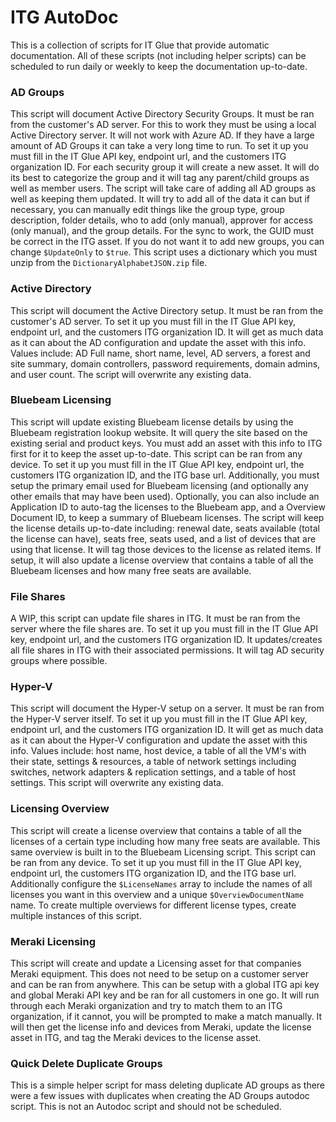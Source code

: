 # ITG AutoDoc

This is a collection of scripts for IT Glue that provide automatic documentation. All of these scripts (not including helper scripts) can be scheduled to run daily or weekly to keep the documentation up-to-date.

### AD Groups
This script will document Active Directory Security Groups. It must be ran from the customer's AD server. For this to work they must be using a local Active Directory server. It will not work with Azure AD. If they have a large amount of AD Groups it can take a very long time to run. To set it up you must fill in the IT Glue API key, endpoint url, and the customers ITG organization ID. For each security group it will create a new asset. It will do its best to categorize the group and it will tag any parent/child groups as well as member users. The script will take care of adding all AD groups as well as keeping them updated. It will try to add all of the data it can but if necessary, you can manually edit things like the group type, group description, folder details, who to add (only manual), approver for access (only manual), and the group details. For the sync to work, the GUID must be correct in the ITG asset. If you do not want it to add new groups, you can change `$UpdateOnly` to `$true`. This script uses a dictionary which you must unzip from the `DictionaryAlphabetJSON.zip` file.

### Active Directory
This script will document the Active Directory setup. It must be ran from the customer's AD server. To set it up you must fill in the IT Glue API key, endpoint url, and the customers ITG organization ID. It will get as much data as it can about the AD configuration and update the asset with this info. Values include: AD Full name, short name, level, AD servers, a forest and site summary, domain controllers, password requirements, domain admins, and user count. The script will overwrite any existing data.

### Bluebeam Licensing
This script will update existing Bluebeam license details by using the Bluebeam registration lookup website. It will query the site based on the existing serial and product keys. You must add an asset with this info to ITG first for it to keep the asset up-to-date. This script can be ran from any device. To set it up you must fill in the IT Glue API key, endpoint url, the customers ITG organization ID, and the ITG base url. Additionally, you must setup the primary email used for Bluebeam licensing (and optionally any other emails that may have been used). Optionally, you can also include an Application ID to auto-tag the licenses to the Bluebeam app, and a Overview Document ID, to keep a summary of Bluebeam licenses. The script will keep the license details up-to-date including: renewal date, seats available (total the license can have), seats free, seats used, and a list of devices that are using that license. It will tag those devices to the license as related items. If setup, it will also update a license overview that contains a table of all the Bluebeam licenses and how many free seats are available. 

### File Shares
A WIP, this script can update file shares in ITG. It must be ran from the server where the file shares are. To set it up you must fill in the IT Glue API key, endpoint url, and the customers ITG organization ID. It updates/creates all file shares in ITG with their associated permissions. It will tag AD security groups where possible.

### Hyper-V
This script will document the Hyper-V setup on a server. It must be ran from the Hyper-V server itself. To set it up you must fill in the IT Glue API key, endpoint url, and the customers ITG organization ID. It will get as much data as it can about the Hyper-V configuration and update the asset with this info. Values include: host name, host device, a table of all the VM's with their state, settings & resources, a table of network settings including switches, network adapters & replication settings, and a table of host settings. This script will overwrite any existing data. 

### Licensing Overview
This script will create a license overview that contains a table of all the licenses of a certain type including how many free seats are available. This same overview is built in to the Bluebeam Licensing script. This script can be ran from any device. To set it up you must fill in the IT Glue API key, endpoint url, the customers ITG organization ID, and the ITG base url. Additionally configure the `$LicenseNames` array to include the names of all licenses you want in this overview and a unique `$OverviewDocumentName` name. To create multiple overviews for different license types, create multiple instances of this script. 

### Meraki Licensing
This script will create and update a Licensing asset for that companies Meraki equipment. This does not need to be setup on a customer server and can be ran from anywhere. This can be setup with a global ITG api key and global Meraki API key and be ran for all customers in one go. It will run through each Meraki organization and try to match them to an ITG organization, if it cannot, you will be prompted to make a match manually. It will then get the license info and devices from Meraki, update the license asset in ITG, and tag the Meraki devices to the license asset.

### Quick Delete Duplicate Groups
This is a simple helper script for mass deleting duplicate AD groups as there were a few issues with duplicates when creating the AD Groups autodoc script. This is not an Autodoc script and should not be scheduled. 